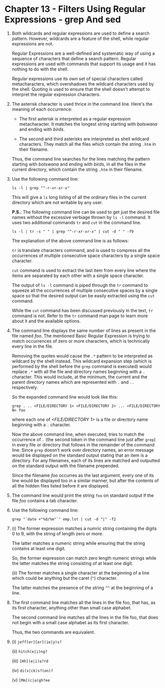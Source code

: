 # Chapter 13 - Filters Using Regular Expressions - grep And sed

1.  Both wildcards and regular expressions are used to define a search pattern. However, wildcards are a feature of the shell, while regular expressions are not.

    Regular Expressions are a well-defined and systematic way of using a sequence of characters that define a search pattern. Regular expressions are used with commands that support its usage and it has nothing to do with the shell.

    Regular expressions use its own set of special characters called metacharacters, which overshadows the wildcard characters used by the shell. Quoting is used to ensure that the shell doesn't attempt to interpret the regular expression characters.

2.  The asterisk character is used thrice in the command line. Here's the meaning of each occurrence:

    -   The first asterisk is interpreted as a regular expression metacharacter. It matches the longest string starting with _botswana_ and ending with _birds_.

    -   The second and third asterisks are interpreted as shell wildcard characters. They match all the files which contain the string `.htm` in their filename.

    Thus, the command line searches for the lines matching the pattern starting with _botswana_ and ending with _birds_, in all the files in the current directory, which contain the string `.htm` in their filename.

3.  Use the following command line:

    `ls -l | grep "^-r-xr-xr-x"`

    This will give a `ls` long listing of all the ordinary files in the current directory which are not writable by any user.

    **P.S.**: The following command line can be used to get just the desired file names without the excessive verbiage thrown by `ls -l` command. It uses two additional commands `tr` and `cut` in the command line.

    `ls -l | tr -s " " | grep "^-r-xr-xr-x" | cut -d " " -f9`

    The explanation of the above command line is as follows:

    `tr` is translate characters command, and is used to compress all the occurrences of multiple consecutive space characters by a single space character.

    `cut` command is used to extract the last item from every line where the items are separated by each other with a single space character.

    The output of `ls -l` command is piped through the `tr` command to squeeze all the occurrences of multiple consecutive spaces by a single space so that the desired output can be easily extracted using the `cut` command.

    While the `cut` command has been discussed previously in the text, `tr` command is not. Refer to the `tr` command man page to learn more about it and the available options.

4.  The command line displays the same number of lines as present in the file named _foo_. The mentioned Basic Regular Expression is trying to match occurrences of zero or more characters, which is technically every line in the file.

    Removing the quotes would cause the `.*` pattern to be interpreted as wildcard by the shell instead. This wildcard expansion step (which is performed by the shell before the `grep` command is executed) would replace `.*` with all the file and directory names beginning with a `.` character. This would include, at the minimum, the current and the parent directory names which are represented with `.` and `..` respectively.

    So the expanded command line would look like this:

    `grep . .. <FILE/DIRECTORY 1> <FILE/DIRECTORY 2> ... <FILE/DIRECTORY N> foo`

    where each one of _<FILE/DIRECTORY 1>_ is a file or directory name beginning with a `.` character.

    Now the above command line, when executed, tries to match the occurrence of `.` (the second token in the command line just after `grep`) in every file or directory that follows in the remainder of the command line. Since `grep` doesn't work over directory names, an error message would be displayed on the standard output stating that an item is a directory. For any filenames, each of its lines are matched and outputted on the standard output with the filename prepended.

    Since the filename _foo_ occurres as the last argument, every one of its line would be displayed too in a similar manner, but after the contents of all the hidden files listed before it are displayed.

5.  The command line would print the string `foo` on standard output if the file _foo_ contains a tab character.

6.  Use the following command line:

    ```grep "`date +"%d/%m"`" emp.lst | cut -d "|" -f2```

7.  (i) The former expression matches a numric string containing the digits 0 to 9, with the string of length zero or more.

    The latter matches a numeric string while ensuring that the string contains at least one digit.

    So, the former expression can match zero length numeric strings while the latter matches the string consisting of at least one digit.

    (ii) The former matches a single character at the beginning of a line which could be anything but the caret (`^`) character.

    The latter matches the presence of the string `^^` at the beginning of a line.

8.  The first command line matches all the lines in the file foo, that has, as its first character, anything other than small case alphabet.

    The second command line matches all the lines in the file foo, that does not begin with a small case alphabet as its first character.

    Thus, the two commands are equivalent.

9.  (i) `jeff[er][er](ie|y)s?`

    (ii) `hitch(e|i)ng?`

    (iii) `[Hh](e|i)a?rd`

    (iv) `di(x|ck)s?(on)?`

    (v) `[Mm](c|a)gh?ee`
